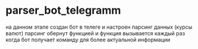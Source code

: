 # parser_bot_telegramm
на данном этапе создан бот в телеге и настроен парсинг данных (курсы валют)
парсинг обернут функцией и функция вызывается каждый раз когда бот получает команду
для более актуальной информации
